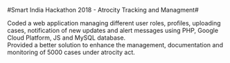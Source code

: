 #Smart India Hackathon 2018 - Atrocity Tracking and Managment#

Coded a web application managing different user roles, profiles, uploading cases, notification of new updates and alert messages using PHP, Google Cloud Platform, JS and MySQL database. <br />
Provided a better solution to enhance the management, documentation and monitoring of 5000 cases under atrocity act.
